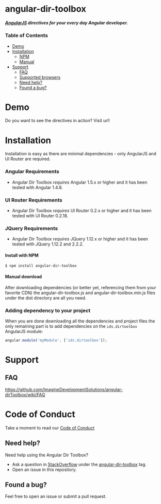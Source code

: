 # angular-dir-toolbox
##### [AngularJS](http://angularjs.org/) directives for your every day Angular developer.

### Table of Contents
- [Demo](#demo)
- [Installation](#installation)
  - [NPM](#install-with-npm)
  - [Manual](#manual-download)
- [Support](#support)
  - [FAQ](#faq)
  - [Supported browsers](#supported-browsers)
  - [Need help?](#need-help)
  - [Found a bug?](#found-a-bug)

# Demo

Do you want to see the directives in action? Visit url!

# Installation

Installation is easy as there are minimal dependencies - only AngularJS and UI Router are required.

### Angular Requirements
* Angular Dir Toolbox _requires_ Angular 1.5.x or higher and it has been tested with Angular 1.4.8.

### UI Router Requirements
* Angular Dir Toolbox _requires_ UI Router 0.2.x or higher and it has been tested with UI Router 0.2.18.

### JQuery Requirements
* Angular Dir Toolbox _requires_ JQuery 1.12.x or higher and it has been tested with JQuery 1.12.2 and 2.2.2.

#### Install with NPM

```sh
$ npm install angular-dir-toolbox
```

#### Manual download

After downloading dependencies (or better yet, referencing them from your favorite CDN) the angular-dir-toolbox.js and angular-dir-toolbox.min.js files under the dist directory are all you need.

### Adding dependency to your project

When you are done downloading all the dependencies and project files the only remaining part is to add dependencies on the `ids.dirtoolbox` AngularJS module:

```js
angular.module('myModule', ['ids.dirtoolbox']);
```

# Support

## FAQ

https://github.com/ImagineDevelopmentSolutions/angular-dirToolbox/wiki/FAQ

# Code of Conduct

Take a moment to read our [Code of Conduct](CODE_OF_CONDUCT.md)

## Need help?
Need help using the Angular Dir Toolbox?

* Ask a question in [StackOverflow](http://stackoverflow.com/) under the [angular-dir-toolbox](http://stackoverflow.com/questions/tagged/angular-dir-toolbox) tag.
* Open an issue in this repository.

## Found a bug?
Feel free to open an issue or submit a pull request.
